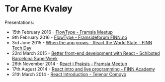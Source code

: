 # Tor Arne Kvaløy

Presentations:
* 15th February 2016 - [FlowType - Framsia Meetup](presentations/FlowType_Framsia-Meetup.pdf)
* 9th February 2016 - [FlowType - Framsideforum FINN.no](presentations/FlowType_Framsia-Meetup.pdf)
* 3rd June 2015 - [When the app grows - React the World State - FINN Tech Day](presentations/When_the_app_grows_React_the_World_State-LightningTalk_FINN_tech_day.pdf)
* 22rd March 2015 - [Better front-end development with React - Schibsted Barcelona SuperWeek](presentations/Better_front-end_development_with_React_part_1-SchibstedSuperweek.pdf)
* 26th November 2014 - [React i Praksis - Framsia Meetup](presentations/React-i-praksis_Framsia-Meetup.no.pdf)
* 17th August 2014 - [React intro and live programming - FINN Academy](presentations/React-introduction_FINN.no-Academy.pdf) 
* 31th March 2014 - [React Introduction - Telenor Comoyo](presentations/React-Introduction_Telenor-Comoyo.pdf)
